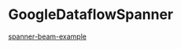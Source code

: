 # GoogleDataflowSpanner

<a href="https://github.com/olavloite/spanner-beam-example">spanner-beam-example</a>
